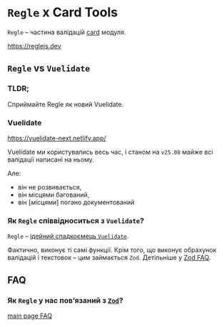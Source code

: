 # `Regle` x Card Tools

`Regle` – частина валідацій [card](../../card/Readme.md) модуля.

https://reglejs.dev

## `Regle` vs `Vuelidate`

### TLDR; 
Сприймайте Regle як новий Vuelidate.

### Vuelidate

https://vuelidate-next.netlify.app/

Vuelidate ми користувались весь час, і станом на `v25.08` майже всі валідації написані на ньому.

Але:
* він не розвивається, 
* він місцями багований,
* він [_місцями_] погано документований

### Як `Regle` співвідноситься з `Vuelidate`?

`Regle` – [ідейний спадкоємець `Vuelidate`](https://reglejs.dev/introduction/migrate-from-vuelidate).

Фактично, виконує ті самі функції. Крім того, що виконує обрахунок
валідацій і текстовок – цим займається `Zod`. Детільніше у [Zod FAQ](../zod/Readme.md#faq).

## FAQ

### Як `Regle` у нас повʼязаний з [`Zod`](../zod/Readme.md)?

[main page FAQ](../Readme.md#faq)